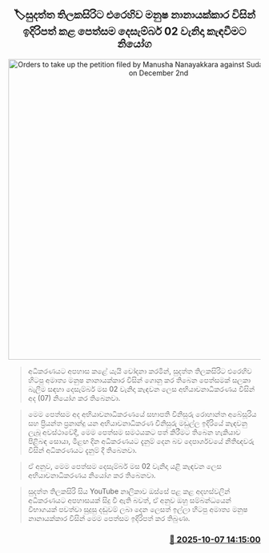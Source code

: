 <p align='center'><b><h2 align='center' title='Orders to take up the petition filed by Manusha Nanayakkara against Sudatta Thilakasiri on December 2nd'>🏷සුදත්ත තිලකසිරිට එරෙහිව මනුෂ නානායක්කාර විසින් ඉදිරිපත් කළ පෙත්සම දෙසැම්බර් 02 වැනිදා කැඳවීමට නියෝග</h2></b></p>
<p align='center'><img src='https://helakuru.sgp1.cdn.digitaloceanspaces.com/esana/images/lib/court-2.jpg' width='600' alt='Orders to take up the petition filed by Manusha Nanayakkara against Sudatta Thilakasiri on December 2nd'></p>

> අධිකරණයට අපහාස කළේ යැයි චෝදනා කරමින්, සුදත්ත තිලකසිරිට එරෙහිව හිටපු අමාත්‍ය මනුෂ නානායක්කාර විසින් ගොනු කර තිබෙන පෙත්සමක් සලකා බැලීම සඳහා දෙසැම්බර් මස 02 වැනිදා කැඳවන ලෙස අභියාචනාධිකරණය විසින් අද (07) නියෝග කර තිබෙනවා.

> මෙම පෙත්සම අද අභියාචනාධිකරණයේ සභාපති විනිසුරු රොහාන්ත අබේසූරිය සහ ප්‍රියන්ත ප්‍රනාන්දු යන අභියාචනාධිකරණ විනිසුරු මඩුල්ල ඉදිරියේ කැඳවනු ලැබූ අවස්ථාවේදී, මෙම පෙත්සම සමථයකට පත් කිරීමට තිබෙන හැකියාව පිළිබඳ සොයා, මීළඟ දින අධිකරණයට දැනුම් දෙන බව දෙපාර්ශවයේ නීතිඥවරු විසින් අධිකරණයට දැනුම් දී තිබෙනවා.

> ඒ අනුව, මෙම පෙත්සම දෙසැම්බර් මස 02 වැනිදා යළි කැඳවන ලෙස අභියාචනාධිකරණය නියෝග කර තිබෙනවා.

> සුදත්ත තිලකසිරි සිය YouTube නාලිකාව ඔස්සේ පළ කළ අදහස්වලින් අධිකරණයට අපහාසයක් සිදු වී ඇති බවත්, ඒ අනුව ඔහු සම්බන්ධයෙන් විභාගයක් පවත්වා සුදුසු දඬුවම් ලබා දෙන ලෙසත් ඉල්ලා හිටපු අමාත්‍ය මනුෂ නානායක්කාර විසින් මෙම පෙත්සම ඉදිරිපත් කර තිබුණා.



<h3 align='right'><a href='https://www.helakuru.lk/esana/p/114268/'>📅 2025-10-07 14:15:00</a></h3>
